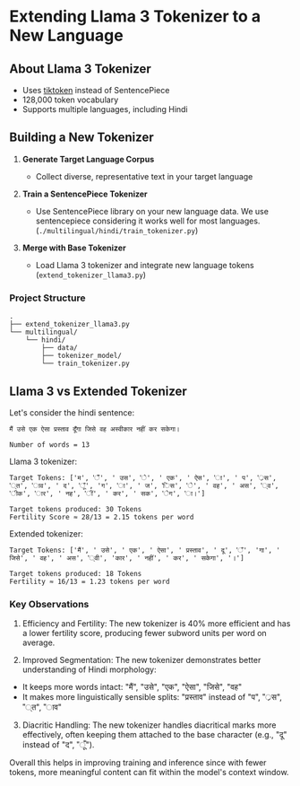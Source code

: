 # Extending Llama 3 Tokenizer to a New Language

## About Llama 3 Tokenizer

- Uses [tiktoken](https://github.com/openai/tiktoken) instead of SentencePiece
- 128,000 token vocabulary
- Supports multiple languages, including Hindi

## Building a New Tokenizer

1. **Generate Target Language Corpus**
   - Collect diverse, representative text in your target language

2. **Train a SentencePiece Tokenizer**
   - Use SentencePiece library on your new language data. We use sentencepiece considering it works well for most languages. (`./multilingual/hindi/train_tokenizer.py`)

3. **Merge with Base Tokenizer**
   - Load Llama 3 tokenizer and integrate new language tokens (`extend_tokenizer_llama3.py`)

### Project Structure
```
.
├── extend_tokenizer_llama3.py
└── multilingual/
    └── hindi/
        ├── data/
        ├── tokenizer_model/
        └── train_tokenizer.py
```

## Llama 3 vs Extended Tokenizer

Let's consider the hindi sentence:
```
मैं उसे एक ऐसा प्रस्ताव दूँगा जिसे वह अस्वीकार नहीं कर सकेगा।

Number of words = 13
```


Llama 3 tokenizer:

```
Target Tokens: ['म', 'ैं', ' उस', 'े', ' एक', ' ऐस', 'ा', ' प', '्रस', '्त', 'ाव', ' द', 'ूँ', 'ग', 'ा', ' ज', 'िस', 'े', ' वह', ' अस', '्व', 'ीक', 'ार', ' नह', 'ीं', ' कर', ' सक', 'ेग', 'ा।']

Target tokens produced: 30 Tokens
Fertility Score ≈ 28/13 = 2.15 tokens per word
```


Extended tokenizer:
```
Target Tokens: ['मैं', ' उसे', ' एक', ' ऐसा', ' प्रस्ताव', ' दू', 'ँ', 'गा', ' जिसे', ' वह', ' अस', '्वी', 'कार', ' नहीं', ' कर', ' सकेगा', '।']

Target tokens produced: 18 Tokens
Fertility ≈ 16/13 = 1.23 tokens per word
```

### Key Observations

1. Efficiency and Fertility: The new tokenizer is 40% more efficient and has a lower fertility score, producing fewer subword units per word on average.

2. Improved Segmentation: The new tokenizer demonstrates better understanding of Hindi morphology:
- It keeps more words intact: "मैं", "उसे", "एक", "ऐसा", "जिसे", "वह"
- It makes more linguistically sensible splits: "प्रस्ताव" instead of "प", "्रस", "्त", "ाव"

3. Diacritic Handling: The new tokenizer handles diacritical marks more effectively, often keeping them attached to the base character (e.g., "दू" instead of "द", "ूँ").

Overall this helps in improving training and inference since with fewer tokens, more meaningful content can fit within the model's context window.